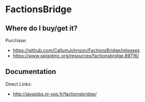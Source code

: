 # FactionsBridge

## Where do I buy/get it?
Purchase: 

 - https://github.com/CallumJohnson/FactionsBridge/releases
 - https://www.spigotmc.org/resources/factionsbridge.89716/
 
## Documentation
Direct Links:

 - http://javajobs.ni-vps.fr/factionsbridge/
